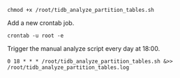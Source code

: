 ```
chmod +x /root/tidb_analyze_partition_tables.sh
```

Add a new crontab job.
```
crontab -u root -e
```

Trigger the manual analyze script every day at 18:00.
```
0 18 * * * /root/tidb_analyze_partition_tables.sh &>> /root/tidb_analyze_partition_tables.log
```
